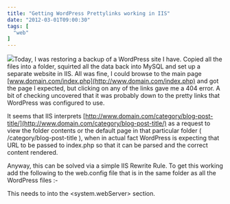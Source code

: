 ```yaml
---
title: "Getting WordPress Prettylinks working in IIS"
date: "2012-03-01T09:00:30"
tags: [
  "web"
]
---
```

![](75px-Wordpress-logo-simple.png)Today, I was restoring a backup of a WordPress site I have. Copied all the files into a folder, squirted all the data back into MySQL and set up a separate website in IIS. All was fine, I could browse to the main page [www.domain.com/index.php](http://www.domain.com/index.php) and got the page I expected, but clicking on any of the links gave me a 404 error. A bit of checking uncovered that it was probably down to the pretty links that WordPress was configured to use.

It seems that IIS interprets [http://www.domain.com/category/blog-post-title/](http://www.domain.com/category/blog-post-title/) as a request to view the folder contents or the default page in that particular folder ( /category/blog-post-title ), when in actual fact WordPress is expecting that URL to be passed to index.php so that it can be parsed and the correct content rendered.

Anyway, this can be solved via a simple IIS Rewrite Rule. To get this working add the following to the web.config file that is in the same folder as all the WordPress files :-

<rewrite>
    <rules>
        <rule name="Main Rule" stopProcessing="true">
            <match url=".\*" />
            <conditions logicalGrouping="MatchAll">
                <add input="{REQUEST\_FILENAME}" matchType="IsFile" negate="true" />
                <add input="{REQUEST\_FILENAME}" matchType="IsDirectory" negate="true" />
            </conditions>
            <action type="Rewrite" url="index.php" />
        </rule>
    </rules>
</rewrite>

This needs to into the <system.webServer> section.